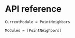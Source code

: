 # API reference

```@meta
CurrentModule = PointNeighbors
```

```@autodocs
Modules = [PointNeighbors]
```
